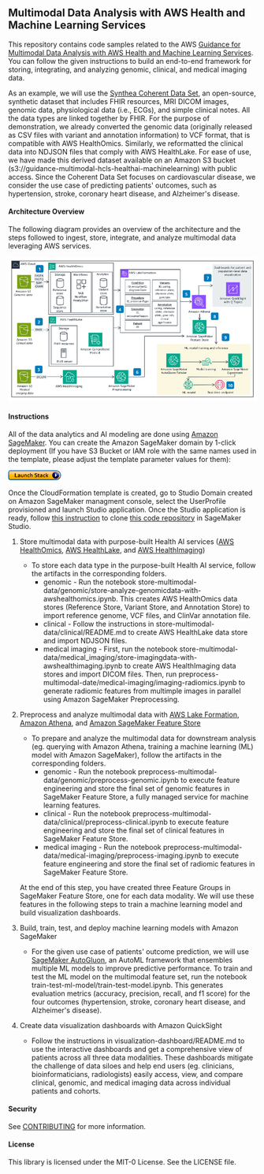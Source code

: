 ## Multimodal Data Analysis with AWS Health and Machine Learning Services

This repository contains code samples related to the AWS [Guidance for Multimodal Data Analysis with AWS Health and Machine Learning Services](https://aws.amazon.com/solutions/guidance/multi-modal-data-analysis-with-aws-health-and-ml-services/). You can follow the given instructions to build an end-to-end framework for storing, integrating, and analyzing genomic, clinical, and medical imaging data. 

As an example, we will use the [Synthea Coherent Data Set](https://registry.opendata.aws/synthea-coherent-data/), an open-source, synthetic dataset that includes FHIR resources, MRI DICOM images, genomic data, physiological data (i.e., ECGs), and simple clinical notes. All the data types are linked together by FHIR. For the purpose of demonstration, we already converted the genomic data (originally released as CSV files with variant and annotation information) to VCF format, that is compatible with AWS HealthOmics. Similarly, we reformatted the clinical data into NDJSON files that comply with AWS HealthLake. For ease of use, we have made this derived dataset available on an Amazon S3 bucket (s3://guidance-multimodal-hcls-healthai-machinelearning) with public access. Since the Coherent Data Set focuses on cardiovascular disease, we consider the use case of predicting patients' outcomes, such as hypertension, stroke, coronary heart disease, and Alzheimer's disease. 


#### Architecture Overview 

The following diagram provides an overview of the architecture and the steps followed to ingest, store, integrate, and analyze multimodal data leveraging AWS services. 

![Figure 1: Architecture for multimodal data analysis with purpose-built Health AI and machine learning services on AWS](./architecture/architecture-diagram.png)

#### Instructions 

All of the data analytics and AI modeling are done using [Amazon SageMaker](https://aws.amazon.com/sagemaker/). You can create the Amazon SageMaker domain by 1-click deployment (If you have S3 Bucket or IAM role with the same names used in the template, please adjust the template parameter values for them):

[![deployment](architecture/LaunchStack.jpg)](https://console.aws.amazon.com/cloudformation/home?region=us-east-1#/stacks/create/template?stackName=sagemakerstack&templateURL=https://aws-opendata-demo.s3.amazonaws.com/sagemaker_template.yaml)  

Once the CloudFormation template is created, go to Studio Domain created on Amazon SageMaker managment console, select the UserProfile provisioned and launch Studio application. Once the Studio application is ready, follow [this instruction](https://docs.aws.amazon.com/sagemaker/latest/dg/studio-tasks-git.html) to clone [this code repository](https://github.com/aws-solutions-library-samples/guidance-for-multimodal-hcls-data-analysis-with-omics-healthlake-imaging-and-sagemaker-on-aws.git) in SageMaker Studio.

1. Store multimodal data with purpose-built Health AI services ([AWS HealthOmics](https://aws.amazon.com/omics/), [AWS HealthLake](https://aws.amazon.com/healthlake/), and [AWS HealthImaging](https://aws.amazon.com/healthlake/imaging/))
    * To store each data type in the purpose-built Health AI service, follow the artifacts in the corresponding folders. 
        * genomic - Run the notebook store-multimodal-data/genomic/store-analyze-genomicdata-with-awshealthomics.ipynb. This creates AWS HealthOmics data stores (Reference Store, Variant Store, and Annotation Store) to import reference genome, VCF files, and ClinVar annotation file. 
        * clinical - Follow the instructions in store-multimodal-data/clinical/README.md to create AWS HealthLake data store and import NDJSON files. 
        * medical imaging - First, run the notebook store-multimodal-data/medical_imaging/store-imagingdata-with-awshealthimaging.ipynb to create AWS HealthImaging data stores and import DICOM files. Then, run preprocess-multimodal-date/medical-imaging/imaging-radiomics.ipynb to generate radiomic features from multimple images in parallel using Amazon SageMaker Preprocessing. 

2. Preprocess and analyze multimodal data with [AWS Lake Formation](https://aws.amazon.com/lake-formation/), [Amazon Athena](https://aws.amazon.com/athena/), and [Amazon SageMaker Feature Store](https://aws.amazon.com/sagemaker/feature-store/?sagemaker-data-wrangler-whats-new.sort-by=item.additionalFields.postDateTime&sagemaker-data-wrangler-whats-new.sort-order=desc)
    * To prepare and analyze the multimodal data for downstream analysis (eg. querying with Amazon Athena, training a machine learning (ML) model with Amazon SageMaker), follow the artifacts in the corresponding folders.
        * genomic - Run the notebook preprocess-multimodal-data/genomic/preprocess-genomic.ipynb to execute feature engineering and store the final set of genomic features in SageMaker Feature Store, a fully managed service for machine learning features. 
        * clinical - Run the notebook preprocess-multimodal-data/clinical/preprocess-clinical.ipynb to execute feature engineering and store the final set of clinical features in SageMaker Feature Store. 
        * medical imaging - Run the notebook preprocess-multimodal-data/medical-imaging/preprocess-imaging.ipynb to execute feature engineering and store the final set of radiomic features in SageMaker Feature Store.

    At the end of this step, you have created three Feature Groups in SageMaker Feature Store, one for each data modality. We will use these features in the following steps to train a machine learning model and build visualization dashboards. 

3. Build, train, test, and deploy machine learning models with Amazon SageMaker 
    * For the given use case of patients' outcome prediction, we will use [SageMaker AutoGluon](https://docs.aws.amazon.com/sagemaker/latest/dg/autogluon-tabular.html), an AutoML framework that ensembles multiple ML models to improve predictive performance. To train and test the ML model on the multimodal feature set, run the notebook train-test-ml-model/train-test-model.ipynb. This generates evaluation metrics (accuracy, precision, recall, and f1 score) for the four outcomes (hypertension, stroke, coronary heart disease, and Alzheimer's disease).

4. Create data visualization dashboards with Amazon QuickSight 
    * Follow the instructions in visualization-dashboard/README.md to use the interactive dashboards and get a comprehensive view of patients across all three data modalities. These dashboards mitigate the challenge of data siloes and help end users (eg. clinicians, bioinformaticians, radiologists) easily access, view, and compare clinical, genomic, and medical imaging data across individual patients and cohorts. 



#### Security

See [CONTRIBUTING](CONTRIBUTING.md#security-issue-notifications) for more information.

#### License

This library is licensed under the MIT-0 License. See the LICENSE file.

